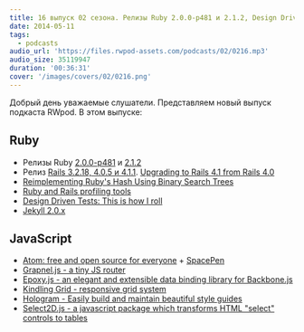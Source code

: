 ```yaml
---
title: 16 выпуск 02 сезона. Релизы Ruby 2.0.0-p481 и 2.1.2, Design Driven Tests, Epoxy.js, Hologram и прочее
date: 2014-05-11
tags:
  - podcasts
audio_url: 'https://files.rwpod-assets.com/podcasts/02/0216.mp3'
audio_size: 35119947
duration: '00:36:31'
cover: '/images/covers/02/0216.png'
---
```


Добрый день уважаемые слушатели. Представляем новый выпуск подкаста RWpod. В этом выпуске:

## Ruby

- Релизы Ruby [2.0.0-p481](https://www.ruby-lang.org/en/news/2014/05/09/ruby-2-0-0-p481-is-released/) и [2.1.2](https://www.ruby-lang.org/en/news/2014/05/09/ruby-2-1-2-is-released/)
- Релиз [Rails 3.2.18, 4.0.5 и 4.1.1](http://weblog.rubyonrails.org/2014/5/6/Rails_3_2_18_4_0_5_and_4_1_1_have_been_released/). [Upgrading to Rails 4.1 from Rails 4.0](http://dev.mensfeld.pl/2014/05/upgrading-to-rails-4-1-from-rails-4-0-ruby-on-rails/)
- [Reimplementing Ruby's Hash Using Binary Search Trees](http://zvkemp.github.io/blog/2014/04/28/reimplementing-rubys-hash-using-binary-search-trees/)
- [Ruby and Rails profiling tools](http://shared-mind.tumblr.com/post/84808476343/ruby-rails-profiling-tools)
- [Design Driven Tests: This is how I roll](http://www.schneems.com/2014/05/08/design-driven-tests.html)
- [Jekyll 2.0.x](http://jekyllrb.com/news/2014/05/06/jekyll-turns-2-0-0/)

## JavaScript

- [Atom: free and open source for everyone](https://github.com/blog/1831-atom-free-and-open-source-for-everyone) + [SpacePen](http://atom.github.io/space-pen/)
- [Grapnel.js - a tiny JS router](http://engineeringmode.github.io/Grapnel.js/)
- [Epoxy.js - an elegant and extensible data binding library for Backbone.js](http://epoxyjs.org/)
- [Kindling Grid - responsive grid system](http://timothy-long.com/kindling/)
- [Hologram - Easily build and maintain beautiful style guides](http://trulia.github.io/hologram/)
- [Select2D.js - a javascript package which transforms HTML "select" controls to tables](http://mark-rolich.github.io/Select2D.js/)
